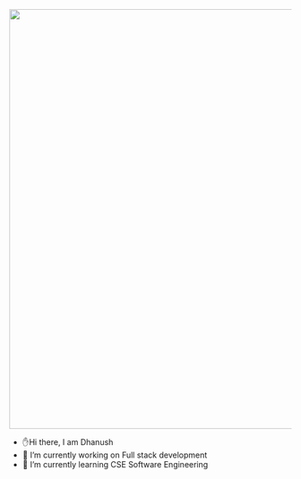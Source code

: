 
<img src="https://media2.giphy.com/media/SWoSkN6DxTszqIKEqv/giphy.gif?cid=ecf05e47jp3g3i66fsaxwt8xn41mccee7et6unfs2t5t3jr3&ep=v1_gifs_related&rid=giphy.gif&ct=g" width="750px">

- ✋Hi there, I am Dhanush
- 🔭 I’m currently working on Full stack development<br>
- 🌱 I’m currently learning CSE Software Engineering


